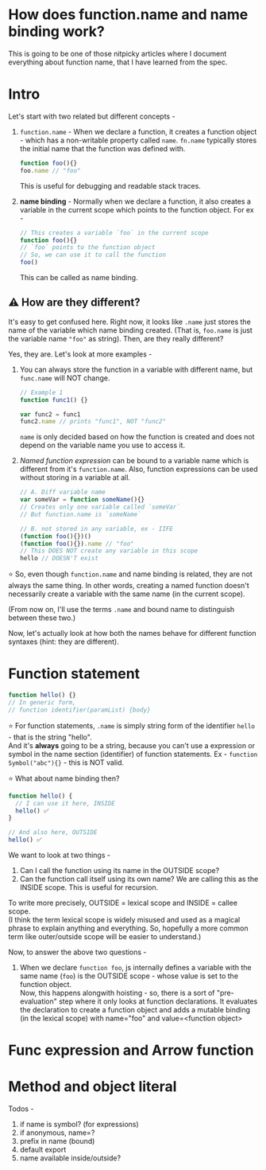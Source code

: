 # How does function.name and name binding work?

This is going to be one of those nitpicky articles where I document everything about function name, that I have learned from the spec.  

# Intro

Let's start with two related but different concepts -
1. `function.name` - When we declare a function, it creates a function object - which has a non-writable property called `name`. `fn.name` typically stores the initial name that the function was defined with.
	```javascript
	function foo(){}
	foo.name // "foo"
	```
   This is useful for debugging and readable stack traces.  
 
2. **name binding** - Normally when we declare a function, it also creates a variable in the current scope which points to the function object. For ex -
	```js
	// This creates a variable `foo` in the current scope
	function foo(){}
	// `foo` points to the function object
	// So, we can use it to call the function
	foo()
	```
	This can be called as name binding.
	
## ⚠️  **How are they different?** 
It's easy to get confused here. Right now, it looks like `.name` just stores the name of the variable which name binding created. (That is, `foo.name` is just the variable name `"foo"` as string). Then, are they really different?

Yes, they are. Let's look at more examples -

1. You can always store the function in a variable with different name, but `func.name` will NOT change. 
	```js
	// Example 1
	function func1() {}

	var func2 = func1
	func2.name // prints "func1", NOT "func2"
	```
	`name` is only decided based on how the function is created and does not depend on the variable name you use to access it.
	
2. *Named function expression* can be bound to a variable name which is different from it's `function.name`. Also, function expressions can be used without storing in a variable at all.
	```js
	// A. Diff variable name
	var someVar = function someName(){}
	// Creates only one variable called `someVar`
	// But function.name is `someName`
	
	// B. not stored in any variable, ex - IIFE
	(function foo(){})()
	(function foo(){}).name // "foo"
	// This DOES NOT create any variable in this scope
	hello // DOESN'T exist
	```

⭐️ So, even though `function.name` and name binding is related, they are not always the same thing. In other words, creating a named function doesn't necessarily create a variable with the same name (in the current scope).

(From now on, I'll use the terms `.name` and bound name to distinguish between these two.)

Now, let's actually look at how both the names behave for different function syntaxes (hint: they are different).


# Function statement

```js
function hello() {}
// In generic form,
// function identifier(paramList) {body} 
```

⭐️ For function statements, `.name` is simply string form of the identifier `hello` - that is the string "hello".  
And it's **always** going to be a string, because you can't use a expression or symbol in the name section (identifier) of function statements. Ex - `function Symbol("abc"){}` - this is NOT valid.

⭐️ What about name binding then? 
```js
function hello() {
  // I can use it here, INSIDE
  hello() ✅
}

// And also here, OUTSIDE
hello() ✅
```

We want to look at two things -
1. Can I call the function using its name in the OUTSIDE scope?  
2. Can the function call itself using its own name? We are calling this as the INSIDE scope. This is useful for recursion.

To write more precisely, OUTSIDE = lexical scope and INSIDE = callee scope.  
(I think the term lexical scope is widely misused and used as a magical phrase to explain anything and everything. So, hopefully a more common term like outer/outside scope will be easier to understand.)

Now, to answer the above two questions -  
1. When we declare `function foo`, js internally defines a variable with the same name (`foo`) is the OUTSIDE scope - whose value is set to the function object.  
    Now, this happens alongwith hoisting - so, there is a sort of "pre-evaluation" step where it only looks at function declarations. It evaluates the declaration to create a function object and adds a mutable binding (in the lexical scope) with name="foo" and value=\<function object>




# Func expression and Arrow function

# Method and object literal

Todos -
1. if name is symbol? (for expressions)
2. if anonymous, name=?
3. prefix in name (bound)
4. default export
5. name available inside/outside?
<!--stackedit_data:
eyJwcm9wZXJ0aWVzIjoiZXh0ZW5zaW9uczpcbiAgcHJlc2V0Oi
BnZm1cbiIsImhpc3RvcnkiOlsxNzc1MjUxMTA3LC0xMzI2NjI4
MTE0LDk1OTg0NDI3MCwxNTQwODIyNjUsLTEyMzkxNzMyOTMsMT
Y1NjEyMDU0MCwtMTk1ODA0ODc2OCwtMTA3MTU1MDU5NiwxMDk5
NTY2LC0xMjgxODA1MjAxLC0yMDI4NjcyMTg2LDIwNTYzMTc5MT
MsMjA1NjQ3MjM0NywtMTQ5OTM4NjQwNSwyNDk5MjMyNzIsMzcx
NTMxNTk2LC05MjIxNjY0MiwzNjQxNjM3NzIsNDU2NjA4Mjk4LC
0xMjkxNzcwODgxXX0=
-->